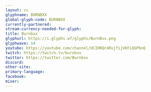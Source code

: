 ```yaml
---
layout: cc
glyphname: BURNBXX
global-glyph-code: BURNBXX
currently-partnered: 
stream-currency-needed-for-glyph: 
title: Burnbxx
glyphurl: https://i.glyphs.wf/glyphs/BurnBxx.png
glyphwave: 14
youtube: https://youtube.com/channel/UCIHRQc4RujfijVKFiQGPbnQ
twitch: https://twitch.tv/burnbxx
twitter: https://twitter.com/Burnbxx
discord: 
other-site: 
primary-language: 
facebook: 
mixer: 
---
```



